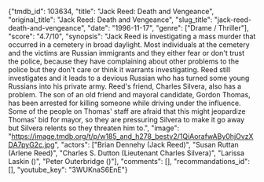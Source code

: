 {"tmdb_id": 103634, "title": "Jack Reed: Death and Vengeance", "original_title": "Jack Reed: Death and Vengeance", "slug_title": "jack-reed-death-and-vengeance", "date": "1996-11-17", "genre": ["Drame / Thriller"], "score": "4.7/10", "synopsis": "Jack Reed is investigating a mass murder that occurred in a cemetery in broad daylight. Most individuals at the cemetery and the victims are Russian immigrants and they either fear or don't trust the police, because they have complaining about other problems to the police but they don't care or think it warrants investigating. Reed still investigates and it leads to a devious Russian who has turned some young Russians into his private army. Reed's friend, Charles Silvera, also has a problem. The son of an old friend and mayoral candidate, Gordon Thomas, has been arrested for killing someone while driving under the influence. Some of the people on Thomas' staff are afraid that this might jeopardize Thomas' bid for mayor, so they are pressuring Silvera to make it go away but Silvera relents so they threaten him to.", "image": "https://image.tmdb.org/t/p/w185_and_h278_bestv2/1QiAorafwABy0hjOvzXDA7pyG2c.jpg", "actors": ["Brian Dennehy (Jack Reed)", "Susan Ruttan (Arlene Reed)", "Charles S. Dutton (Lieutenant Charles Silvera)", "Larissa Laskin ()", "Peter Outerbridge ()"], "comments": [], "recommandations_id": [], "youtube_key": "3WUKnaS6EnE"}